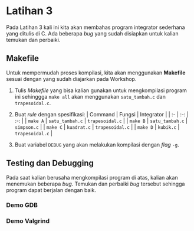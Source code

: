 # Latihan 3

Pada Latihan 3 kali ini kita akan membahas program integrator sederhana yang ditulis di C. Ada beberapa *bug* yang sudah disiapkan untuk kalian temukan dan perbaiki.

## Makefile

Untuk mempermudah proses kompilasi, kita akan menggunakan **Makefile** sesuai dengan yang sudah diajarkan pada Workshop.

1. Tulis *Makefile* yang bisa kalian gunakan untuk mengkompilasi program ini sehinggga `make all` akan menggunakan `satu_tambah.c` dan `trapesoidal.c`.

2. Buat *rule* dengan spesifikasi:
| Command | Fungsi | Integrator |
| :- | :-: | :-: |
| `make A` | `satu_tambah.c` | `trapesoidal.c` |
| `make B` | `satu_tambah.c` | `simpson.c` |
| `make C` | `kuadrat.c` | `trapesoidal.c` |
| `make D` | `kubik.c` | `trapesoidal.c` |

3. Buat variabel `DEBUG` yang akan melakukan kompilasi dengan *flag* `-g`.

## Testing dan Debugging

Pada saat kalian berusaha mengkompilasi program di atas, kalian akan menemukan beberapa *bug*. Temukan dan perbaiki *bug* tersebut sehingga program dapat berjalan dengan baik.

### Demo GDB

### Demo Valgrind
